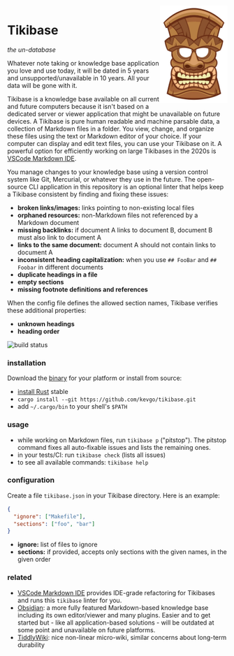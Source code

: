 <img src="doc/tiki_head.jpg" width="154" height="223" align="right">

# Tikibase

_the un-database_

Whatever note taking or knowledge base application you love and use today, it
will be dated in 5 years and unsupported/unavailable in 10 years. All your data
will be gone with it.

Tikibase is a knowledge base available on all current and future computers
because it isn't based on a dedicated server or viewer application that might be
unavailable on future devices. A Tikibase is pure human readable and machine
parsable data, a collection of Markdown files in a folder. You view, change, and
organize these files using the text or Markdown editor of your choice. If your
computer can display and edit text files, you can use your Tikibase on it. A
powerful option for efficiently working on large Tikibases in the 2020s is
[VSCode Markdown IDE](https://github.com/kevgo/vscode-markdown-ide).

You manage changes to your knowledge base using a version control system like
Git, Mercurial, or whatever they use in the future. The open-source CLI
application in this repository is an optional linter that helps keep a Tikibase
consistent by finding and fixing these issues:

- **broken links/images:** links pointing to non-existing local files
- **orphaned resources:** non-Markdown files not referenced by a Markdown
  document
- **missing backlinks:** if document A links to document B, document B must also
  link to document A
- **links to the same document:** document A should not contain links to
  document A
- **inconsistent heading capitalization:** when you use `## FooBar` and
  `## Foobar` in different documents
- **duplicate headings in a file**
- **empty sections**
- **missing footnote definitions and references**

When the config file defines the allowed section names, Tikibase verifies these
additional properties:

- **unknown headings**
- **heading order**

![build status](https://github.com/kevgo/tikibase/actions/workflows/ci.yml/badge.svg)

### installation

Download the [binary](https://github.com/kevgo/tikibase/releases/latest) for
your platform or install from source:

- [install Rust](https://rustup.rs) stable
- `cargo install --git https://github.com/kevgo/tikibase.git`
- add `~/.cargo/bin` to your shell's `$PATH`

### usage

- while working on Markdown files, run `tikibase p` ("pitstop"). The pitstop
  command fixes all auto-fixable issues and lists the remaining ones.
- in your tests/CI: run `tikibase check` (lists all issues)
- to see all available commands: `tikibase help`

### configuration

Create a file `tikibase.json` in your Tikibase directory. Here is an example:

```json
{
  "ignore": ["Makefile"],
  "sections": ["foo", "bar"]
}
```

- **ignore:** list of files to ignore
- **sections:** if provided, accepts only sections with the given names, in the
  given order

### related

- [VSCode Markdown IDE](https://github.com/kevgo/vscode-markdown-ide) provides
  IDE-grade refactoring for Tikibases and runs this `tikibase` linter for you.
- [Obsidian](https://obsidian.md): a more fully featured Markdown-based
  knowledge base including its own editor/viewer and many plugins. Easier and to
  get started but - like all application-based solutions - will be outdated at
  some point and unavailable on future platforms.
- [TiddlyWiki](https://tiddlywiki.com): nice non-linear micro-wiki, similar
  concerns about long-term durability

